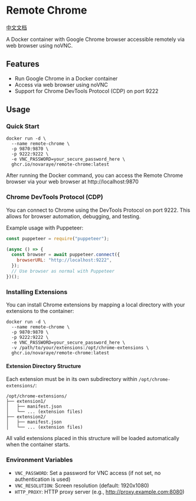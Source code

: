 # Remote Chrome

[中文文档](README_CN.md)

A Docker container with Google Chrome browser accessible remotely via web browser using noVNC.

## Features

- Run Google Chrome in a Docker container
- Access via web browser using noVNC
- Support for Chrome DevTools Protocol (CDP) on port 9222

## Usage

### Quick Start

```
docker run -d \
  --name remote-chrome \
  -p 9870:9870 \
  -p 9222:9222 \
  -e VNC_PASSWORD=your_secure_password_here \
  ghcr.io/novaraye/remote-chrome:latest
```

After running the Docker command, you can access the Remote Chrome browser via your web browser at http://localhost:9870

### Chrome DevTools Protocol (CDP)

You can connect to Chrome using the DevTools Protocol on port 9222. This allows for browser automation, debugging, and testing.

Example usage with Puppeteer:

```javascript
const puppeteer = require("puppeteer");

(async () => {
  const browser = await puppeteer.connect({
    browserURL: "http://localhost:9222",
  });
  // Use browser as normal with Puppeteer
})();
```

### Installing Extensions

You can install Chrome extensions by mapping a local directory with your extensions to the container:

```
docker run -d \
  --name remote-chrome \
  -p 9870:9870 \
  -p 9222:9222 \
  -e VNC_PASSWORD=your_secure_password_here \
  -v /path/to/your/extensions:/opt/chrome-extensions \
  ghcr.io/novaraye/remote-chrome:latest
```

#### Extension Directory Structure

Each extension must be in its own subdirectory within `/opt/chrome-extensions/`:

```
/opt/chrome-extensions/
├── extension1/
│   ├── manifest.json
│   └── ... (extension files)
├── extension2/
│   ├── manifest.json
│   └── ... (extension files)
```

All valid extensions placed in this structure will be loaded automatically when the container starts.

### Environment Variables

- `VNC_PASSWORD`: Set a password for VNC access (if not set, no authentication is used)
- `VNC_RESOLUTION`: Screen resolution (default: 1920x1080)
- `HTTP_PROXY`: HTTP proxy server (e.g., http://proxy.example.com:8080)
